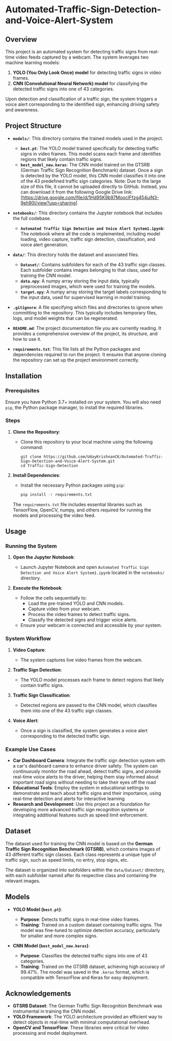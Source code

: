 # Automated-Traffic-Sign-Detection-and-Voice-Alert-System

## Overview

This project is an automated system for detecting traffic signs from real-time video feeds captured by a webcam. The system leverages two machine learning models: 

1. **YOLO (You Only Look Once) model** for detecting traffic signs in video frames.
2. **CNN (Convolutional Neural Network) model** for classifying the detected traffic signs into one of 43 categories.

Upon detection and classification of a traffic sign, the system triggers a voice alert corresponding to the identified sign, enhancing driving safety and awareness.

## Project Structure

- **`models/`**: This directory contains the trained models used in the project.
  - **`best.pt`**: The YOLO model trained specifically for detecting traffic signs in video frames. This model scans each frame and identifies regions that likely contain traffic signs.
  - **`best_model_new.keras`**: The CNN model trained on the GTSRB (German Traffic Sign Recognition Benchmark) dataset. Once a sign is detected by the YOLO model, this CNN model classifies it into one of the 43 predefined traffic sign categories.
Note: Due to the large size of this file, it cannot be uploaded directly to GitHub. Instead, you can download it from the following Google Drive link:
    [https://drive.google.com/file/d/1Hd95K9b97MoocIFfzg454uiN3-9eh90i/view?usp=sharing]

- **`notebooks/`**: This directory contains the Jupyter notebook that includes the full codebase.
  - **`Automated Traffic Sign Detection and Voice Alert System1.ipynb`**: The notebook where all the code is implemented, including model loading, video capture, traffic sign detection, classification, and voice alert generation.

- **`data/`**: This directory holds the dataset and associated files.
  - **`Dataset/`**: Contains subfolders for each of the 43 traffic sign classes. Each subfolder contains images belonging to that class, used for training the CNN model.
  - **`data.npy`**: A numpy array storing the input data, typically preprocessed images, which were used for training the models.
  - **`target.npy`**: A numpy array storing the target labels corresponding to the input data, used for supervised learning in model training.

- **`.gitignore`**: A file specifying which files and directories to ignore when committing to the repository. This typically includes temporary files, logs, and model weights that can be regenerated.

- **`README.md`**: The project documentation file you are currently reading. It provides a comprehensive overview of the project, its structure, and how to use it.

- **`requirements.txt`**: This file lists all the Python packages and dependencies required to run the project. It ensures that anyone cloning the repository can set up the project environment correctly.

## Installation

### Prerequisites

Ensure you have Python 3.7+ installed on your system. You will also need `pip`, the Python package manager, to install the required libraries.

### Steps

1. **Clone the Repository**:
   - Clone this repository to your local machine using the following command:
     ```
     git clone https://github.com/UdayKrishnanCK/Automated-Traffic-Sign-Detection-and-Voice-Alert-System.git
     cd Traffic-Sign-Detection
     ```

2. **Install Dependencies**:
   - Install the necessary Python packages using `pip`:
     ```bash
     pip install -r requirements.txt
     ```

   The `requirements.txt` file includes essential libraries such as TensorFlow, OpenCV, numpy, and others required for running the models and processing the video feed.

## Usage

### Running the System

1. **Open the Jupyter Notebook**:
   - Launch Jupyter Notebook and open `Automated Traffic Sign Detection and Voice Alert System1.ipynb` located in the `notebooks/` directory.

2. **Execute the Notebook**:
   - Follow the cells sequentially to:
     - Load the pre-trained YOLO and CNN models.
     - Capture video from your webcam.
     - Process the video frames to detect traffic signs.
     - Classify the detected signs and trigger voice alerts.
   - Ensure your webcam is connected and accessible by your system.

### System Workflow

1. **Video Capture**:
   - The system captures live video frames from the webcam.

2. **Traffic Sign Detection**:
   - The YOLO model processes each frame to detect regions that likely contain traffic signs.

3. **Traffic Sign Classification**:
   - Detected regions are passed to the CNN model, which classifies them into one of the 43 traffic sign classes.

4. **Voice Alert**:
   - Once a sign is classified, the system generates a voice alert corresponding to the detected traffic sign.

### Example Use Cases

- **Car Dashboard Camera**: Integrate the traffic sign detection system with a car's dashboard camera to enhance driver safety. The system can continuously monitor the road ahead, detect traffic signs, and provide real-time voice alerts to the driver, helping them stay informed about important road signs without needing to take their eyes off the road
- **Educational Tools**: Employ the system in educational settings to demonstrate and teach about traffic signs and their importance, using real-time detection and alerts for interactive learning
- **Research and Development**: Use this project as a foundation for developing more advanced traffic sign recognition systems or integrating additional features such as speed limit enforcement.

## Dataset

The dataset used for training the CNN model is based on the **German Traffic Sign Recognition Benchmark (GTSRB)**, which contains images of 43 different traffic sign classes. Each class represents a unique type of traffic sign, such as speed limits, no entry, stop signs, etc.

The dataset is organized into subfolders within the `data/Dataset/` directory, with each subfolder named after its respective class and containing the relevant images.

## Models

- **YOLO Model (`best.pt`)**:
  - **Purpose**: Detects traffic signs in real-time video frames.
  - **Training**: Trained on a custom dataset containing traffic signs. The model was fine-tuned to optimize detection accuracy, particularly for smaller and more complex signs.

- **CNN Model (`best_model_new.keras`)**:
  - **Purpose**: Classifies the detected traffic signs into one of 43 categories.
  - **Training**: Trained on the GTSRB dataset, achieving high accuracy of 99.47%. The model was saved in the `.keras` format, which is compatible with TensorFlow and Keras for easy deployment.

## Acknowledgements

- **GTSRB Dataset**: The German Traffic Sign Recognition Benchmark was instrumental in training the CNN model. 
- **YOLO Framework**: The YOLO architecture provided an efficient way to detect objects in real-time with minimal computational overhead.
- **OpenCV and TensorFlow**: These libraries were critical for video processing and model deployment.
